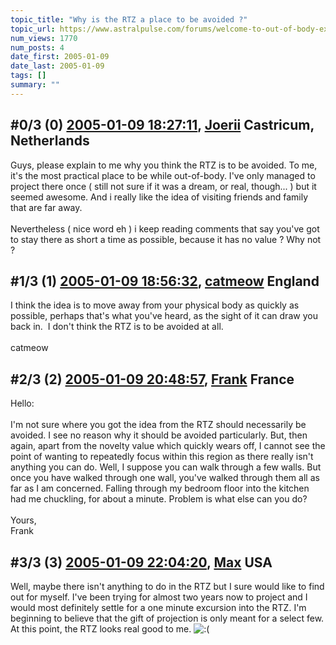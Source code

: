 ```yaml
---
topic_title: "Why is the RTZ a place to be avoided ?"
topic_url: https://www.astralpulse.com/forums/welcome-to-out-of-body-experiences!/why-is-the-rtz-a-place-to-be-avoided
num_views: 1770
num_posts: 4
date_first: 2005-01-09
date_last: 2005-01-09
tags: []
summary: ""
---
```


## \#0/3 (0) [2005-01-09 18:27:11](https://www.astralpulse.com/forums/index.php?msg=142054), [Joerii](https://www.astralpulse.com/forums/profile/?u=7759) Castricum, Netherlands ##
<section>
Guys, please explain to me why you think the RTZ is to be avoided. To me, it's the most practical place to be while out-of-body. I've only managed to project there once ( still not sure if it was a dream, or real, though... ) but it seemed awesome. And i really like the idea of visiting friends and family that are far away.
<br>
<br>
Nevertheless ( nice word eh ) i keep reading comments that say you've got to stay there as short a time as possible, because it has no value ? Why not ?
</section>

## \#1/3 (1) [2005-01-09 18:56:32](https://www.astralpulse.com/forums/index.php?msg=142058), [catmeow](https://www.astralpulse.com/forums/profile/?u=5565) England ##
<section>
I think the idea is to move away from your physical body as quickly as possible, perhaps that's what you've heard, as the sight of it can draw you back in.  I don't think the RTZ is to be avoided at all.
<br>
<br>
catmeow
</section>

## \#2/3 (2) [2005-01-09 20:48:57](https://www.astralpulse.com/forums/index.php?msg=142070), [Frank](https://www.astralpulse.com/forums/profile/?u=359) France ##
<section>
Hello:
<br>
<br>
I'm not sure where you got the idea from the RTZ should necessarily be avoided. I see no reason why it should be avoided particularly. But, then again, apart from the novelty value which quickly wears off, I cannot see the point of wanting to repeatedly focus within this region as there really isn't anything you can do. Well, I suppose you can walk through a few walls. But once you have walked through one wall, you've walked through them all as far as I am concerned. Falling through my bedroom floor into the kitchen had me chuckling, for about a minute. Problem is what else can you do?
<br>
<br>
Yours,
<br>
Frank
</section>

## \#3/3 (3) [2005-01-09 22:04:20](https://www.astralpulse.com/forums/index.php?msg=142080), [Max](https://www.astralpulse.com/forums/profile/?u=6954) USA ##
<section>
Well, maybe there isn't anything to do in the RTZ but I sure would like to find out for myself. I've been trying for almost two years now to project and I would most definitely settle for a one minute excursion into the RTZ. I'm beginning to believe that the gift of projection is only meant for a select few. At this point, the RTZ looks real good to me.
<img alt=":(" class="smiley" src="https://www.astralpulse.com/forums/Smileys/fugue/sad.png" title="Sad"/>
</section>